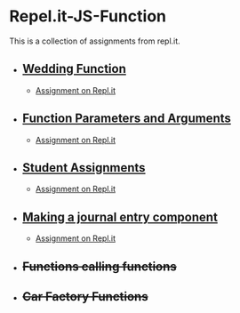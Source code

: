 # Repel.it-JS-Function
This is a collection of assignments from repl.it.

- ## [Wedding Function](https://github.com/TrinityTerry/Repl.it-JS-Function/tree/master/wedding-function)
    - [Assignment on Repl.it](https://repl.it/@TrinityTerry/Wedding-Function)

- ## [Function Parameters and Arguments](https://github.com/TrinityTerry/Repl.it-JS-Function/tree/master/function-parameters-and-arguments)
    - [Assignment on Repl.it](https://repl.it/@TrinityTerry/Function-Parameters-and-Arguments)

- ## [Student Assignments](https://github.com/TrinityTerry/Repl.it-JS-Function/tree/master/student-assignments)
    - [Assignment on Repl.it](https://repl.it/@TrinityTerry/Student-Assignments)

- ## [Making a journal entry component](https://github.com/TrinityTerry/Repl.it-JS-Function/tree/master/making-a-journal-entry-component)
    - [Assignment on Repl.it](https://repl.it/@TrinityTerry/Making-a-journal-entry-component)

- ## ~~Functions calling functions~~


- ## ~~Car Factory Functions~~

